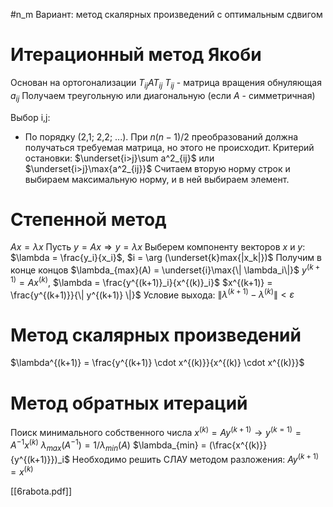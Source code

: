 #n_m 
Вариант: метод скалярных произведений с оптимальным сдвигом
# Итерационный метод Якоби
Основан на ортогонализации
$T_{ij}AT_{ij}$ 
$T_{ij}$ - матрица вращения обнуляющая $a_{ij}$
Получаем треугольную или диагональную (если $A$ - симметричная)

Выбор i,j:
- По порядку (2,1; 2,2; ...). При $n(n-1)/2$ преобразований должна получаться требуемая матрица, но этого не происходит. Критерий остановки: $\underset{i>j}\sum a^2_{ij}$ или $\underset{i>j}\max{a^2_{ij}}$
Считаем вторую норму строк и выбираем максимальную норму, и в ней выбираем элемент.
# Степенной метод
$Ax = \lambda x$
Пусть $y = Ax \Rightarrow y = \lambda x$
Выберем компоненту векторов $x$ и $y$: $\lambda = \frac{y_i}{x_i}$, $i = \arg (\underset{k}max{|x_k|})$ 
Получим в конце концов $\lambda_{max}(A) = \underset{i}\max{\| \lambda_i\|}$
$y^{(k+1)} = Ax^{(k)}$, $\lambda = \frac{y^{(k+1)}_i}{x^{(k)}_i}$
$x^{(k+1)} = \frac{y^{(k+1)}}{\| y^{(k+1)} \|}$
Условие выхода: $\| \lambda^{(k+1)} - \lambda^{(k)} \| < \varepsilon$
# Метод скалярных произведений
$\lambda^{(k+1)} = \frac{y^{(k+1)} \cdot x^{(k)}}{x^{(k)} \cdot x^{(k)}}$
# Метод обратных итераций
Поиск минимального собственного числа
$x^{(k)} = Ay^{(k+1)} \rightarrow y^{(k=1)} = A^{-1}x^{(k)}$
$\lambda_{max}(A^{-1}) = 1 / \lambda_{min}(A)$
$\lambda_{min} = (\frac{x^{(k)}}{y^{(k+1)}})_i$
Необходимо решить СЛАУ методом разложения: $Ay^{(k+1)} = x^{(k)}$

[[6rabota.pdf]]